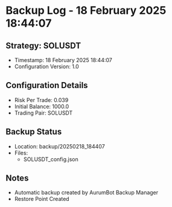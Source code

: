# Backup Log - 18 February 2025 18:44:07

## Strategy: SOLUSDT
- Timestamp: 18 February 2025 18:44:07
- Configuration Version: 1.0

## Configuration Details
- Risk Per Trade: 0.039
- Initial Balance: 1000.0
- Trading Pair: SOLUSDT

## Backup Status
- Location: backup/20250218_184407
- Files:
  - SOLUSDT_config.json
  
## Notes
- Automatic backup created by AurumBot Backup Manager
- Restore Point Created
